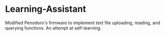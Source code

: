 # Learning-Assistant
Modified Penodoro's firmware to implement text file uploading, reading, and querying functions. An attempt at self-learning.

